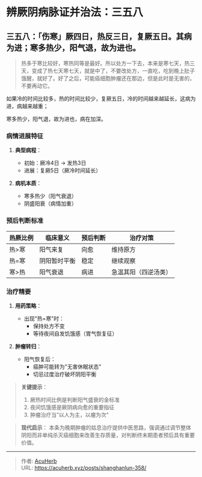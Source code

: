 # 辨厥阴病脉证并治法：三五八


## 三五八：「伤寒」厥四日，热反三日，复厥五日。其病为进；寒多热少，阳气退，故为进也。

<!--more-->

> 热多于寒比较好，寒热同等是最好。所以处方一下去，本来是寒七天，热三天，变成了热七天寒七天，就是中了，不要改处方，一直吃，吃到晚上肚子饿醒，就好了。好了之后，可能癌细胞肿瘤还在那边，但是此时是无害的，不要再动它。

如果冷的时间比较多，热的时间比较少，复厥五日，冷的时间越来越延长，这病为进，病越来越重；

寒多热少，阳气退，故为进也，病在加深。

### 病情进展特征
1. **典型病程**：
   - 初始：厥冷4日 → 发热3日
   - 进展：复厥5日（厥冷时间延长）

2. **病机本质**：
   - 寒多热少（阳气衰退）
   - 阴盛阳衰（病情加重）

### 预后判断标准
| 热厥比例 | 临床意义           | 预后判断   | 治疗对策                 |
|----------|--------------------|------------|--------------------------|
| 热>寒    | 阳气来复           | 向愈       | 维持原方                 |
| 热=寒    | 阴阳暂时平衡       | 稳定       | 继续观察                 |
| 寒>热    | 阳气衰退           | 病进       | 急温其阳（四逆汤类）     |

### 治疗精要
1. **用药策略**：
   - 出现"热=寒"时：
     * 保持处方不变
     * 等待夜间自发饥饿感（胃气恢复征）

2. **肿瘤转归**：
   - 阳气恢复后：
     * 癌肿可能转为"无害休眠状态"
     * 切忌过度治疗破坏阴阳平衡

> **关键提示**：
> 1. 厥热时间比例是判断阳气盛衰的金标准
> 2. 夜间饥饿感是厥阴病向愈的重要指征
> 3. 肿瘤治疗当"以人为主，以瘤为次"

> **现代启示**：
> 本条为晚期肿瘤的姑息治疗提供中医思路，强调通过调节整体阴阳而非单纯杀灭癌细胞来改善生存质量，对判断终末期患者预后具有重要价值。

---

> 作者: [AcuHerb](https://acuherb.xyz)  
> URL: https://acuherb.xyz/posts/shanghanlun-358/  

